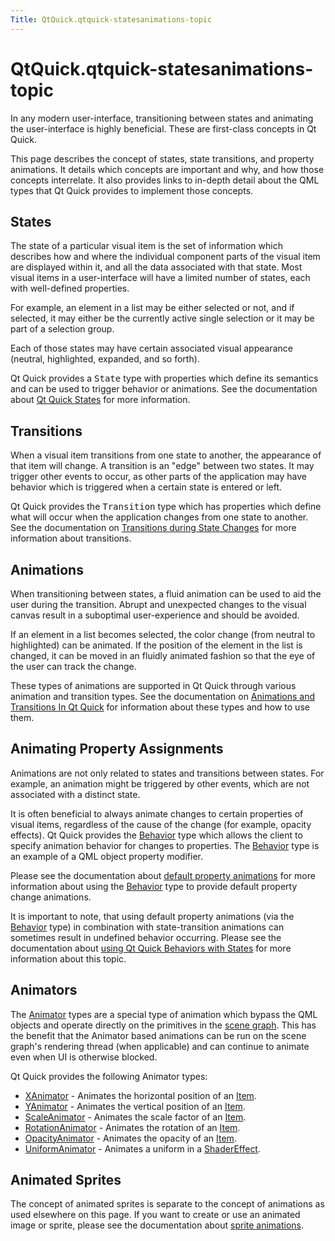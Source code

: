 ```yaml
---
Title: QtQuick.qtquick-statesanimations-topic
---
```


# QtQuick.qtquick-statesanimations-topic

<span class="subtitle"></span>
<!-- $$$qtquick-statesanimations-topic.html-description -->
<p>In any modern user-interface, transitioning between states and animating the user-interface is highly beneficial. These are first-class concepts in Qt Quick.</p>
<p>This page describes the concept of states, state transitions, and property animations. It details which concepts are important and why, and how those concepts interrelate. It also provides links to in-depth detail about the QML types that Qt Quick provides to implement those concepts.</p>
<h2>States</h2>
<p>The state of a particular visual item is the set of information which describes how and where the individual component parts of the visual item are displayed within it, and all the data associated with that state. Most visual items in a user-interface will have a limited number of states, each with well-defined properties.</p>
<p>For example, an element in a list may be either selected or not, and if selected, it may either be the currently active single selection or it may be part of a selection group.</p>
<p>Each of those states may have certain associated visual appearance (neutral, highlighted, expanded, and so forth).</p>
<p>Qt Quick provides a <tt>State</tt> type with properties which define its semantics and can be used to trigger behavior or animations. See the documentation about <a href="QtQuick.qtquick-statesanimations-states.md">Qt Quick States</a> for more information.</p>
<h2>Transitions</h2>
<p>When a visual item transitions from one state to another, the appearance of that item will change. A transition is an &quot;edge&quot; between two states. It may trigger other events to occur, as other parts of the application may have behavior which is triggered when a certain state is entered or left.</p>
<p>Qt Quick provides the <tt>Transition</tt> type which has properties which define what will occur when the application changes from one state to another. See the documentation on <a href="QtQuick.qtquick-statesanimations-animations.md#transitions-during-state-changes">Transitions during State Changes</a> for more information about transitions.</p>
<h2>Animations</h2>
<p>When transitioning between states, a fluid animation can be used to aid the user during the transition. Abrupt and unexpected changes to the visual canvas result in a suboptimal user-experience and should be avoided.</p>
<p>If an element in a list becomes selected, the color change (from neutral to highlighted) can be animated. If the position of the element in the list is changed, it can be moved in an fluidly animated fashion so that the eye of the user can track the change.</p>
<p>These types of animations are supported in Qt Quick through various animation and transition types. See the documentation on <a href="QtQuick.qtquick-statesanimations-animations.md">Animations and Transitions In Qt Quick</a> for information about these types and how to use them.</p>
<h2>Animating Property Assignments</h2>
<p>Animations are not only related to states and transitions between states. For example, an animation might be triggered by other events, which are not associated with a distinct state.</p>
<p>It is often beneficial to always animate changes to certain properties of visual items, regardless of the cause of the change (for example, opacity effects). Qt Quick provides the <a href="QtQuick.Behavior.md">Behavior</a> type which allows the client to specify animation behavior for changes to properties. The <a href="QtQuick.Behavior.md">Behavior</a> type is an example of a QML object property modifier.</p>
<p>Please see the documentation about <a href="QtQuick.qtquick-statesanimations-animations.md#default-animation-as-behaviors">default property animations</a> for more information about using the <a href="QtQuick.Behavior.md">Behavior</a> type to provide default property change animations.</p>
<p>It is important to note, that using default property animations (via the <a href="QtQuick.Behavior.md">Behavior</a> type) in combination with state-transition animations can sometimes result in undefined behavior occurring. Please see the documentation about <a href="QtQuick.qtquick-statesanimations-behaviors.md">using Qt Quick Behaviors with States</a> for more information about this topic.</p>
<h2>Animators</h2>
<p>The <a href="QtQuick.Animator.md">Animator</a> types are a special type of animation which bypass the QML objects and operate directly on the primitives in the <a href="QtQuick.qtquick-visualcanvas-scenegraph.md">scene graph</a>. This has the benefit that the Animator based animations can be run on the scene graph's rendering thread (when applicable) and can continue to animate even when UI is otherwise blocked.</p>
<p>Qt Quick provides the following Animator types:</p>
<ul>
<li><a href="QtQuick.XAnimator.md">XAnimator</a> - Animates the horizontal position of an <a href="QtQuick.Item.md">Item</a>.</li>
<li><a href="QtQuick.YAnimator.md">YAnimator</a> - Animates the vertical position of an <a href="QtQuick.Item.md">Item</a>.</li>
<li><a href="QtQuick.ScaleAnimator.md">ScaleAnimator</a> - Animates the scale factor of an <a href="QtQuick.Item.md">Item</a>.</li>
<li><a href="QtQuick.RotationAnimator.md">RotationAnimator</a> - Animates the rotation of an <a href="QtQuick.Item.md">Item</a>.</li>
<li><a href="QtQuick.OpacityAnimator.md">OpacityAnimator</a> - Animates the opacity of an <a href="QtQuick.Item.md">Item</a>.</li>
<li><a href="QtQuick.UniformAnimator.md">UniformAnimator</a> - Animates a uniform in a <a href="QtQuick.ShaderEffect.md">ShaderEffect</a>.</li>
</ul>
<h2>Animated Sprites</h2>
<p>The concept of animated sprites is separate to the concept of animations as used elsewhere on this page. If you want to create or use an animated image or sprite, please see the documentation about <a href="QtQuick.qtquick-effects-sprites.md">sprite animations</a>.</p>
<!-- @@@qtquick-statesanimations-topic.html -->
